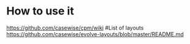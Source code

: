 # How to use it
https://github.com/casewise/cpm/wiki
#List of layouts
https://github.com/casewise/evolve-layouts/blob/master/README.md